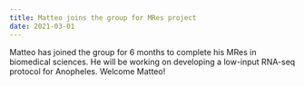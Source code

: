 ```yaml
---
title: Matteo joins the group for MRes project
date: 2021-03-01
---
```


Matteo has joined the group for 6 months to complete his MRes in biomedical sciences. He will be working on developing a low-input RNA-seq protocol for Anopheles. Welcome Matteo!
